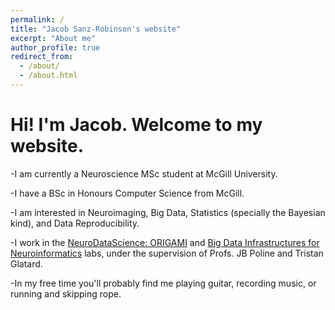 ```yaml
---
permalink: /
title: "Jacob Sanz-Robinson's website"
excerpt: "About me"
author_profile: true
redirect_from: 
  - /about/
  - /about.html
---
```


Hi! I'm Jacob. Welcome to my website.
======
-I am currently a Neuroscience MSc student at McGill University.

-I have a BSc in Honours Computer Science from McGill.

-I am interested in Neuroimaging, Big Data, Statistics (specially the Bayesian kind), and Data Reproducibility.

-I work in the [NeuroDataScience: ORIGAMI](https://neurodatascience.github.io/) and [Big Data Infrastructures for Neuroinformatics](https://big-data-lab-team.github.io) labs, under the supervision of Profs. JB Poline and Tristan Glatard.

-In my free time you'll probably find me playing guitar, recording music, or running and skipping rope.
